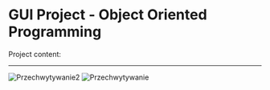 # GUI Project - Object Oriented Programming
Project content:                                                                                                                                                                        
 <object data="{{ [2021l_GUI_DZ_PRO1.pdf] }}" width="1000" height="1000" type='application/pdf'/>
 
---------------------------------------------------------------------------------------------------------------------------------------------------------
![Przechwytywanie2](https://user-images.githubusercontent.com/76729568/226459129-ab5114b1-de02-447e-8ae4-3d61f7bdb038.PNG)
![Przechwytywanie](https://user-images.githubusercontent.com/76729568/226459152-b3c1ad85-eac5-4a55-92d5-eeb575a8825d.PNG)
